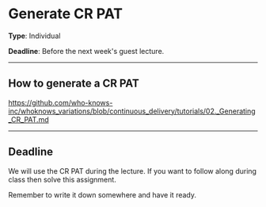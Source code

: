 # Generate CR PAT

**Type**: Individual

**Deadline**: Before the next week's guest lecture. 

---

## How to generate a CR PAT

https://github.com/who-knows-inc/whoknows_variations/blob/continuous_delivery/tutorials/02._Generating_CR_PAT.md

---

## Deadline

We will use the CR PAT during the lecture. If you want to follow along during class then solve this assignment.

Remember to write it down somewhere and have it ready.